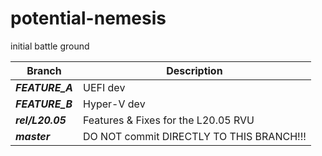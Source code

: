# potential-nemesis
initial battle ground

**Branch** | **Description**
---------------- | ----
***FEATURE_A*** | UEFI dev
***FEATURE_B*** | Hyper-V dev
***rel/L20.05*** | Features & Fixes for the L20.05 RVU
***master*** | DO NOT commit DIRECTLY TO THIS BRANCH!!!
